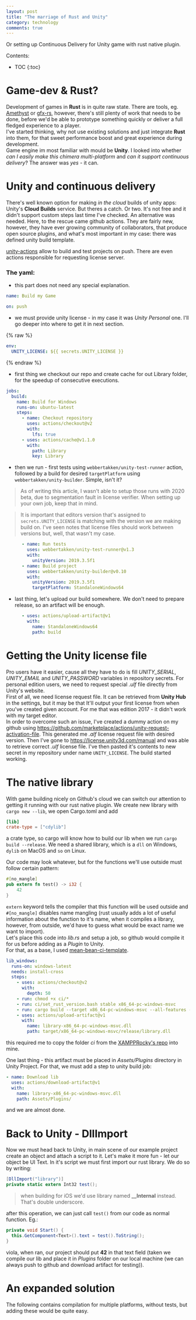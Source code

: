 ```yaml
---
layout: post
title: "The marriage of Rust and Unity"
category: technology
comments: true
---
```


Or setting up Continuous Delivery for Unity game with rust native plugin.

Contents:
* TOC
{:toc}

# Game-dev & Rust?

Development of games in **Rust** is in quite raw state. There are tools, eg. [Amethyst] or [gfx-rs], however, there's still plenty of work that needs to be done, before we'd be able to prototype something quickly or deliver a full fledged experience to a player.  
I've started thinking, why not use existing solutions and just integrate **Rust** into them, for that sweet performance boost and great experience during development.  
Game engine im most familiar with mould be **Unity**. I looked into whether *can I easily make this chimera multi-platform* and *can it support continuous delivery*? The answer was *yes* - it can.

# Unity and continuous delivery

There's well known option for making *in the cloud* builds of unity apps: Unity's **Cloud Builds** service. But theres a catch. Or two. It's not free and it didn't support custom steps last time I've checked. An alternative was needed. Here, to the rescue came github actions. They are fairly new, however, they have ever growing community of collaborators, that produce open source plugins, and what's most important in my case: there was defined unity build template.  

[unity-actions] allow to build and test projects on push. There are even actions responsible for requesting license server.   

### The yaml:

- this part does not need any special explanation.  

```yaml
name: Build my Game

on: push
```

- we must provide unity license - in my case it was *Unity Personal* one. I'll go deeper into where to get it in next section.  

{% raw %}
```yaml
env:
  UNITY_LICENSE: ${{ secrets.UNITY_LICENSE }}
```
{% endraw %}

- first thing we checkout our repo and create cache for out Library folder, for the speedup of consecutive executions.  

```yaml
jobs:
  build:
    name: Build for Windows
    runs-on: ubuntu-latest
    steps:
      - name: Checkout repository
        uses: actions/checkout@v2
        with:
          lfs: true
      - uses: actions/cache@v1.1.0
        with:
          path: Library
          key: Library
```

- then we run - first tests using `webbertakken/unity-test-runner` action, followed by a build for desired `targetPlatform` using `webbertakken/unity-builder`. Simple, isn't it?

> As of writing this article, I wasn't able to setup those runs with 2020 beta, due to segmentation fault in license verifier. When setting up your own job, keep that in mind.

> It is important that editors version that's assigned to `secrets.UNITY_LICENSE` is matching with the version we are making build on. I've seen notes that license files should work between versions but, well, that wasn't my case.

```yaml
      - name: Run tests
        uses: webbertakken/unity-test-runner@v1.3
        with:
          unityVersion: 2019.3.5f1
      - name: Build project
        uses: webbertakken/unity-builder@v0.10
        with:
          unityVersion: 2019.3.5f1
          targetPlatform: StandaloneWindows64 
```

- last thing, let's upload our build somewhere. We don't need to prepare release, so an artifact will be enough.

```yaml
      - uses: actions/upload-artifact@v1
        with:
          name: StandaloneWindows64
          path: build
```

# Getting the Unity license file

Pro users have it easier, cause all they have to do is fill *UNITY_SERIAL*, *UNITY_EMAIL* and *UNITY_PASSWORD* variables in repository secrets. For personal edition users, we need to request special *.ulf* file directly from Unity's website.  
First of all, we need license request file. It can be retrieved from **Unity Hub** in the settings, but it may be that It'll output your first license from when you've created given account. For me that was edition 2017 - it didn't work with my target editor.  
In order to overcome such an issue, I've created a dummy action on my github using https://github.com/marketplace/actions/unity-request-activation-file. This generated me *.alf* license request file with desired version. Then I've gone to https://license.unity3d.com/manual and was able to retrieve correct *.ulf* license file. I've then pasted it's contents to new secret in my repository under name `UNITY_LICENSE`. The build started working.  

# The native library

With game building nicely on Github's cloud we can switch our attention to getting it running with our rust native plugin. We create new library with `cargo new --lib`, we open Cargo.toml and add
```toml
[lib]
crate-type = ["cdylib"]
```
a crate type, so cargo will know how to build our lib when we run `cargo build --release`. We need a shared library, which is a `dll` on Windows, `dylib` on MacOS and `so` on Linux.  

Our code may look whatever, but for the functions we'll use outside must follow certain pattern:
```rust
#[no_mangle]
pub extern fn test() -> i32 {
    42
}
```
`extern` keyword tells the compiler that this function will be used outside and `#[no_mangle]` disables name mangling (rust usually adds a lot of useful information about the function to it's name, when it compiles a library, however, from outside, we'd have to guess what would be exact name we want to import).  
Let's place this code into *lib.rs* and setup a job, so github would compile it for us before adding as a *Plugin* to Unity.  
For that, as a base, I used [mean-bean-ci-template].
```yaml
lib_windows:
  runs-on: windows-latest
  needs: install-cross
  steps:
    - uses: actions/checkout@v2
      with:
        depth: 50
    - run: chmod +x ci/*
    - run: ci/set_rust_version.bash stable x86_64-pc-windows-msvc
    - run: cargo build --target x86_64-pc-windows-msvc --all-features --release
    - uses: actions/upload-artifact@v1
      with:
        name: library-x86_64-pc-windows-msvc.dll
        path: target/x86_64-pc-windows-msvc/release/library.dll
```
this required me to copy the folder *ci* from the [XAMPPRocky's repo][mean-bean-ci-template] into mine.  

One last thing - this artifact must be placed in *Assets/Plugins* directory in Unity Project. For that, we must add a step to unity build job:
```yaml
- name: Download lib
  uses: actions/download-artifact@v1
  with:
    name: library-x86_64-pc-windows-msvc.dll
    path: Assets/Plugins/
```

and we are almost done.

# Back to Unity - DllImport

Now we must head back to Unity, in main scene of our example project create an object and attach a script to it. Let's make it more fun - let our object be UI Text. In it's script we must first import our rust library. We do so by writing:
```csharp
[DllImport("library")]
private static extern Int32 test();
```
> when building for iOS we'd use library named **__Internal** instead. That's double underscore.

after this operation, we can just call `test()` from our code as normal function. Eg.:
```csharp
private void Start() {
  this.GetComponent<Text>().text = test().ToString();
}
```

viola, when ran, our project should put **42** in that text field (taken we compile our lib and place it in *Plugins* folder on our local machine (we can always push to github and download artifact for testing)).

# An expanded solution

The following contains compilation for multiple platforms, without tests, but adding these would be quite easy.

<style type="text/css">
  .gist-file
  .gist-data {max-height: 300px}
</style>
<script src="https://gist.github.com/luke-biel/ae708a4b0fcba9eafb27382971720499.js"></script>


[Amethyst]: https://github.com/amethyst/amethyst
[gfx-rs]: https://github.com/gfx-rs/gfx
[unity-actions]: https://github.com/webbertakken/unity-actions
[mean-bean-ci-template]: https://github.com/XAMPPRocky/mean-bean-ci-template